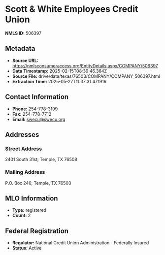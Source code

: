 # Scott & White Employees Credit Union

**NMLS ID:** 506397

## Metadata
- **Source URL:** https://nmlsconsumeraccess.org/EntityDetails.aspx/COMPANY/506397
- **Data Timestamp:** 2025-02-15T08:39:46.364Z
- **Source File:** drive/data/texas/76503/COMPANY/COMPANY_506397.html
- **Extraction Time:** 2025-05-27T11:37:31.471916

## Contact Information
- **Phone:** 254-778-3199
- **Fax:** 254-778-7712
- **Email:** swecu@swecu.org

## Addresses
### Street Address
2401 South 31st; Temple, TX 76508

### Mailing Address
P.O. Box 246; Temple, TX 76503

## MLO Information
- **Type:** registered
- **Count:** 2

## Federal Registration
- **Regulator:** National Credit Union Administration - Federally Insured
- **Status:** Active
